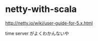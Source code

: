 netty-with-scala
================
http://netty.io/wiki/user-guide-for-5.x.html

time server がよくわかんないや
